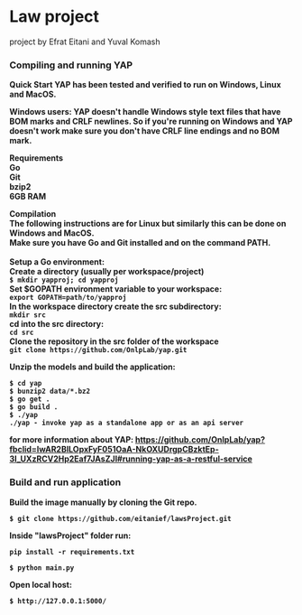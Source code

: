 # Law project
project by Efrat Eitani and Yuval Komash

### Compiling and running YAP 
 
<b>Quick Start<b>
YAP has been tested and verified to run on Windows, Linux and MacOS.

Windows users: YAP doesn't handle Windows style text files that have BOM marks and CRLF newlines. So if you're running on Windows and YAP doesn't work make sure you don't have CRLF line endings and no BOM mark.

Requirements
<br>
Go
<br>
Git
<br>
bzip2
<br>
6GB RAM
<br>

Compilation
<br>
The following instructions are for Linux but similarly this can be done on Windows and MacOS.
<br>
Make sure you have Go and Git installed and on the command PATH.
<br>
<br>
Setup a Go environment:
<br>
Create a directory (usually per workspace/project) 
<br>
```$ mkdir yapproj; cd yapproj```
<br>
Set $GOPATH environment variable to your workspace:
<br>
```export GOPATH=path/to/yapproj```
<br>
In the workspace directory create the src subdirectory:
 <br>
 ```mkdir src```
 <br>
cd into the src directory:
<br>
```cd src```
<br>
Clone the repository in the src folder of the workspace
 <br>
 ```git clone https://github.com/OnlpLab/yap.git```

Unzip the models and build the application:
```
$ cd yap
$ bunzip2 data/*.bz2
$ go get .
$ go build .
$ ./yap
./yap - invoke yap as a standalone app or as an api server
```
for more information about YAP:
https://github.com/OnlpLab/yap?fbclid=IwAR2BILOpxFyF051OaA-NkOXUDrgpCBzktEp-3I_UXzRCV2Hp2Eaf7JAsZJI#running-yap-as-a-restful-service
### Build and run application
Build the image manually by cloning the Git repo.
```
$ git clone https://github.com/eitanief/lawsProject.git
```
Inside "lawsProject" folder run:
```
pip install -r requirements.txt
```
```
$ python main.py
```

Open local host:

```
$ http://127.0.0.1:5000/
```





